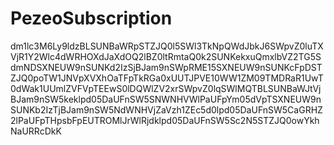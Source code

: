# PezeoSubscription
dm1lc3M6Ly9ldzBLSUNBaWRpSTZJQ0l5SWl3TkNpQWdJbkJ6SWpvZ0luTXVjR1Y2Wlc4dWRHOXdJaXdOQ2lBZ0ltRmtaQ0k2SUNKekxuQmxlbVZ2TG5SdmNDSXNEUW9nSUNKd2IzSjBJam9nSWpRME15SXNEUW9nSUNKcFpDSTZJQ0poTW1JNVpXVXhOaTFpTkRGa0xUUTJPVE10WW1ZM09TMDRaR1UwT0dWak1UUmlZVFVpTEEwS0lDQWlZV2xrSWpvZ0lqSWlMQTBLSUNBaWJtVjBJam9nSW5keklpd05DaUFnSW5SNWNHVWlPaUFpYm05dVpTSXNEUW9nSUNKb2IzTjBJam9nSW5NdWNHVjZaVzh1ZEc5d0lpd05DaUFnSW5CaGRHZ2lPaUFpTHpsbFpEUTROMlJrWlRjdklpd05DaUFnSW5Sc2N5STZJQ0owYkhNaURRcDkK
